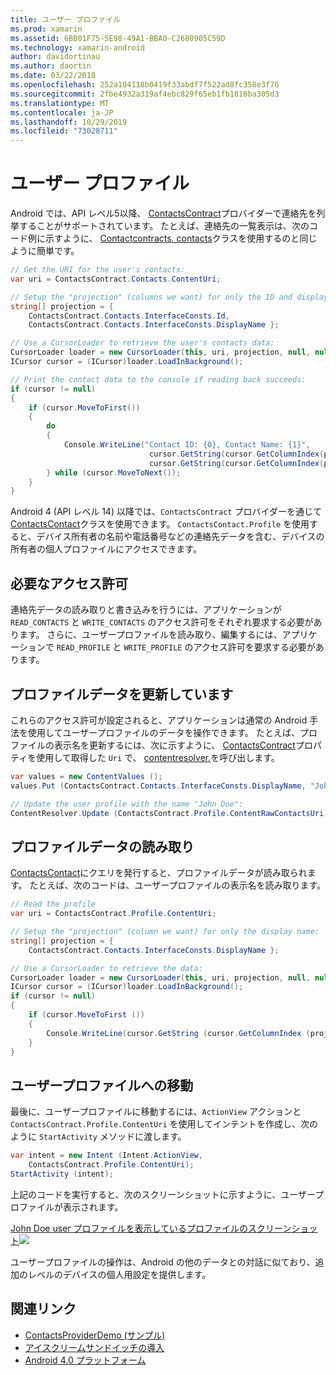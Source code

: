 ```yaml
---
title: ユーザー プロファイル
ms.prod: xamarin
ms.assetid: 6BB01F75-5E98-49A1-BBA0-C2680905C59D
ms.technology: xamarin-android
author: davidortinau
ms.author: daortin
ms.date: 03/22/2018
ms.openlocfilehash: 252a104118b0419f33abdf7f522ad8fc358e3f76
ms.sourcegitcommit: 2fbe4932a319af4ebc829f65eb1fb1816ba305d3
ms.translationtype: MT
ms.contentlocale: ja-JP
ms.lasthandoff: 10/29/2019
ms.locfileid: "73028711"
---
```

# <a name="user-profile"></a>ユーザー プロファイル

Android では、API レベル5以降、 [ContactsContract](xref:Android.Provider.ContactsContract)プロバイダーで連絡先を列挙することがサポートされています。 たとえば、連絡先の一覧表示は、次のコード例に示すように、 [Contactcontracts. contacts](xref:Android.Provider.ContactsContract.Contacts)クラスを使用するのと同じように簡単です。

```csharp
// Get the URI for the user's contacts:
var uri = ContactsContract.Contacts.ContentUri;

// Setup the "projection" (columns we want) for only the ID and display name:
string[] projection = {
    ContactsContract.Contacts.InterfaceConsts.Id, 
    ContactsContract.Contacts.InterfaceConsts.DisplayName };

// Use a CursorLoader to retrieve the user's contacts data:
CursorLoader loader = new CursorLoader(this, uri, projection, null, null, null);
ICursor cursor = (ICursor)loader.LoadInBackground();

// Print the contact data to the console if reading back succeeds:
if (cursor != null)
{
    if (cursor.MoveToFirst())
    {
        do
        {
            Console.WriteLine("Contact ID: {0}, Contact Name: {1}",
                               cursor.GetString(cursor.GetColumnIndex(projection[0])),
                               cursor.GetString(cursor.GetColumnIndex(projection[1])));
        } while (cursor.MoveToNext());
    }
}
```

Android 4 (API レベル 14) 以降では、`ContactsContract` プロバイダーを通じて[ContactsContact](xref:Android.Provider.ContactsContract.Profile)クラスを使用できます。 `ContactsContact.Profile` を使用すると、デバイス所有者の名前や電話番号などの連絡先データを含む、デバイスの所有者の個人プロファイルにアクセスできます。

## <a name="required-permissions"></a>必要なアクセス許可

連絡先データの読み取りと書き込みを行うには、アプリケーションが `READ_CONTACTS` と `WRITE_CONTACTS` のアクセス許可をそれぞれ要求する必要があります。
さらに、ユーザープロファイルを読み取り、編集するには、アプリケーションで `READ_PROFILE` と `WRITE_PROFILE` のアクセス許可を要求する必要があります。

## <a name="updating-profile-data"></a>プロファイルデータを更新しています

これらのアクセス許可が設定されると、アプリケーションは通常の Android 手法を使用してユーザープロファイルのデータを操作できます。 たとえば、プロファイルの表示名を更新するには、次に示すように、 [ContactsContract](xref:Android.Provider.ContactsContract.Profile.ContentRawContactsUri)プロパティを使用して取得した `Uri` で、 [contentresolver.](xref:Android.Content.ContentResolver.Update*)を呼び出します。

```csharp
var values = new ContentValues ();
values.Put (ContactsContract.Contacts.InterfaceConsts.DisplayName, "John Doe");

// Update the user profile with the name "John Doe":
ContentResolver.Update (ContactsContract.Profile.ContentRawContactsUri, values, null, null);
```

## <a name="reading-profile-data"></a>プロファイルデータの読み取り

[ContactsContact](xref:Android.Provider.ContactsContract.Profile.ContentUri)にクエリを発行すると、プロファイルデータが読み取られます。 たとえば、次のコードは、ユーザープロファイルの表示名を読み取ります。

```csharp
// Read the profile
var uri = ContactsContract.Profile.ContentUri;

// Setup the "projection" (column we want) for only the display name:
string[] projection = {
    ContactsContract.Contacts.InterfaceConsts.DisplayName };

// Use a CursorLoader to retrieve the data:
CursorLoader loader = new CursorLoader(this, uri, projection, null, null, null);
ICursor cursor = (ICursor)loader.LoadInBackground();
if (cursor != null)
{
    if (cursor.MoveToFirst ())
    {
        Console.WriteLine(cursor.GetString (cursor.GetColumnIndex (projection [0])));
    }
}
```

## <a name="navigating-to-the-user-profile"></a>ユーザープロファイルへの移動

最後に、ユーザープロファイルに移動するには、`ActionView` アクションと `ContactsContract.Profile.ContentUri` を使用してインテントを作成し、次のように `StartActivity` メソッドに渡します。

```csharp
var intent = new Intent (Intent.ActionView,
    ContactsContract.Profile.ContentUri);
StartActivity (intent);
```

上記のコードを実行すると、次のスクリーンショットに示すように、ユーザープロファイルが表示されます。

[John Doe user プロファイルを表示しているプロファイルのスクリーンショット![](user-profile-images/01-profile-screen-sml.png)](user-profile-images/01-profile-screen.png#lightbox)

ユーザープロファイルの操作は、Android の他のデータとの対話に似ており、追加のレベルのデバイスの個人用設定を提供します。

## <a name="related-links"></a>関連リンク

- [ContactsProviderDemo (サンプル)](https://docs.microsoft.com/samples/xamarin/monodroid-samples/contactsproviderdemo)
- [アイスクリームサンドイッチの導入](https://www.android.com/about/ice-cream-sandwich/)
- [Android 4.0 プラットフォーム](https://developer.android.com/sdk/android-4.0.html)
